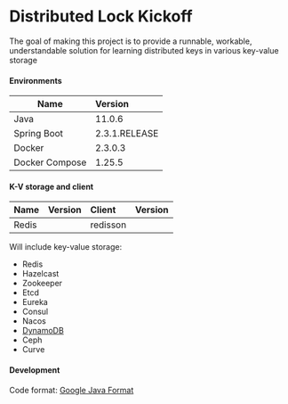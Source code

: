 # Distributed Lock Kickoff

The goal of making this project is to provide a runnable, workable, understandable solution
for learning distributed keys in various key-value storage

#### Environments

| Name | Version |
| --- | :--- |
| Java        | 11.0.6        |
| Spring Boot | 2.3.1.RELEASE |
| Docker      | 2.3.0.3       |
| Docker Compose | 1.25.5     |

#### K-V storage and client 

| Name | Version | Client | Version |
| --- | :--- | :--- | :--- |
| Redis  |  | redisson  |    |


Will include key-value storage:
- Redis
- Hazelcast 
- Zookeeper
- Etcd
- Eureka
- Consul
- Nacos
- [DynamoDB](https://aws.amazon.com/blogs/database/building-distributed-locks-with-the-dynamodb-lock-client)
- Ceph
- Curve

#### Development
Code format: [Google Java Format](https://github.com/google/google-java-format)



